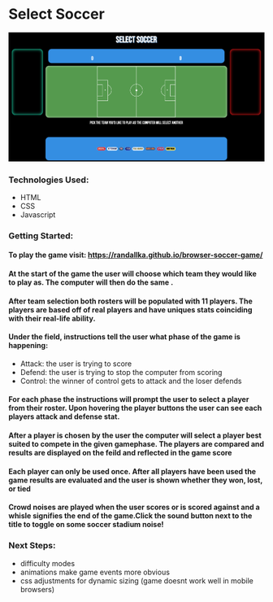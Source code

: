 # Select Soccer 

![Screenshot](/Screenshot.png) 

### Technologies Used: 
* HTML
* CSS
* Javascript 

### Getting Started: 
#### To play the game visit: https://randallka.github.io/browser-soccer-game/

#### At the start of the game the user will choose which team they would like to play as. The computer will then do the same . 
#### After team selection both rosters will be populated with 11 players. The players are based off of real players and have uniques stats coinciding with their real-life ability. 
#### Under the field, instructions tell the user what phase of the game is happening: 
* Attack: the user is trying to score 
* Defend: the user is trying to stop the computer from scoring 
* Control: the winner of control gets to attack and the loser defends 
#### For each phase the instructions will prompt the user to select a player from their roster. Upon hovering the player buttons the user can see each players attack and defense stat. 
#### After a player is chosen by the user the computer will select a player best suited to compete in the given gamephase. The players are compared and results are displayed on the feild and reflected in the game score 
#### Each player can only be used once. After all players have been used the game results are evaluated and the user is shown whether they won, lost, or tied 
#### Crowd noises are played when the user scores or is scored against and a whisle signifies the end of the game.Click the sound button next to the title to toggle on some soccer stadium noise!

### Next Steps: 
* difficulty modes
* animations make game events more obvious 
* css adjustments for dynamic sizing (game doesnt work well in mobile browsers)
